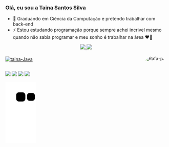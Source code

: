 ### Olá, eu sou a Taina Santos Silva

- 🌱 Graduando em Ciência da Computação e pretendo trabalhar com back-end
- ⚡ Estou estudando programação porque sempre achei incrivel mesmo quando não sabia programar e meu sonho é trabalhar na área ❤🤞

<div align="center">
  <a href="https://github.com/Tainassilva">
  <img height="180em" src="https://github-readme-stats.vercel.app/api?username=Tainassilva&show_icons=true&theme=radical&include_all_commits=true&count_private=true"/>
  <img height="110em" src="https://github-readme-stats.vercel.app/api/top-langs/?username=Tainassilva&layout=compact&langs_count=7&theme=radical"/>
</div>
  
  <div style="display: inline_block"><br>
  <img align="center" alt="taina-Java" height="30" width="40" 
  <img src="https://cdn.jsdelivr.net/gh/devicons/devicon/icons/java/java-original-wordmark.svg" />
  <img align="right" alt="Rafa-pic" height="150" style="border-radius:50px;" src="https://i.picasion.com/pic91/e186d403c1fcf66fa3bb572e6b8bfd24.gif">
</div>
  
  ##
  
<div>
    <a href="https://www.youtube.com/channel/UCZZ_ZRdrBWb66m-hzRXmbyA" target="_blank"><img src="https://img.shields.io/badge/YouTube-FF0000?style=for-the-badge&logo=youtube&logoColor=white" target="_blank"></a>
  <a href="https://www.instagram.com/tatasilva2511" target="_blank"><img src="https://img.shields.io/badge/-Instagram-%23E4405F?style=for-the-badge&logo=instagram&logoColor=white" target="_blank"></a>
  <a href = "tainassilva25111996@gmail.com"><img src="https://img.shields.io/badge/-Gmail-%23333?style=for-the-badge&logo=gmail&logoColor=red" target="_blank"></a>
  <a href="https://www.linkedin.com/in/taina-silva-4b7653182" target="_blank"><img src="https://img.shields.io/badge/-LinkedIn-%230077B5?style=for-the-badge&logo=linkedin&logoColor=white" target="_blank"></a> 
</div>
  
   ![Snake animation](https://github.com/rafaballerini/rafaballerini/blob/output/github-contribution-grid-snake.svg)
